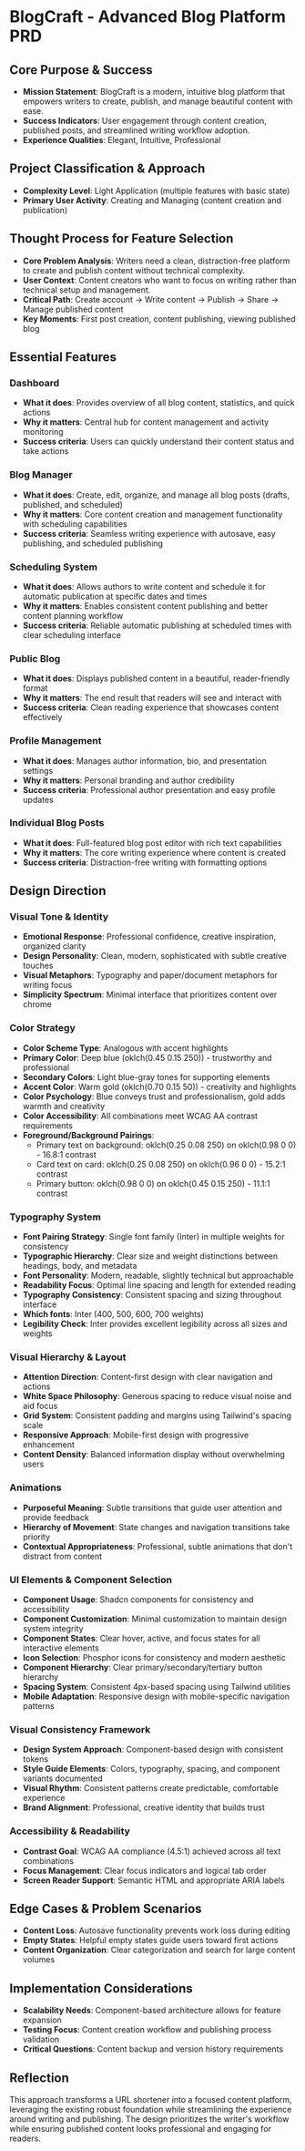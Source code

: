 # BlogCraft - Advanced Blog Platform PRD

## Core Purpose & Success
- **Mission Statement**: BlogCraft is a modern, intuitive blog platform that empowers writers to create, publish, and manage beautiful content with ease.
- **Success Indicators**: User engagement through content creation, published posts, and streamlined writing workflow adoption.
- **Experience Qualities**: Elegant, Intuitive, Professional

## Project Classification & Approach
- **Complexity Level**: Light Application (multiple features with basic state)
- **Primary User Activity**: Creating and Managing (content creation and publication)

## Thought Process for Feature Selection
- **Core Problem Analysis**: Writers need a clean, distraction-free platform to create and publish content without technical complexity.
- **User Context**: Content creators who want to focus on writing rather than technical setup and management.
- **Critical Path**: Create account → Write content → Publish → Share → Manage published content
- **Key Moments**: First post creation, content publishing, viewing published blog

## Essential Features

### Dashboard
- **What it does**: Provides overview of all blog content, statistics, and quick actions
- **Why it matters**: Central hub for content management and activity monitoring
- **Success criteria**: Users can quickly understand their content status and take actions

### Blog Manager
- **What it does**: Create, edit, organize, and manage all blog posts (drafts, published, and scheduled)
- **Why it matters**: Core content creation and management functionality with scheduling capabilities
- **Success criteria**: Seamless writing experience with autosave, easy publishing, and scheduled publishing

### Scheduling System
- **What it does**: Allows authors to write content and schedule it for automatic publication at specific dates and times
- **Why it matters**: Enables consistent content publishing and better content planning workflow
- **Success criteria**: Reliable automatic publishing at scheduled times with clear scheduling interface

### Public Blog
- **What it does**: Displays published content in a beautiful, reader-friendly format
- **Why it matters**: The end result that readers will see and interact with
- **Success criteria**: Clean reading experience that showcases content effectively

### Profile Management
- **What it does**: Manages author information, bio, and presentation settings
- **Why it matters**: Personal branding and author credibility
- **Success criteria**: Professional author presentation and easy profile updates

### Individual Blog Posts
- **What it does**: Full-featured blog post editor with rich text capabilities
- **Why it matters**: The core writing experience where content is created
- **Success criteria**: Distraction-free writing with formatting options

## Design Direction

### Visual Tone & Identity
- **Emotional Response**: Professional confidence, creative inspiration, organized clarity
- **Design Personality**: Clean, modern, sophisticated with subtle creative touches
- **Visual Metaphors**: Typography and paper/document metaphors for writing focus
- **Simplicity Spectrum**: Minimal interface that prioritizes content over chrome

### Color Strategy
- **Color Scheme Type**: Analogous with accent highlights
- **Primary Color**: Deep blue (oklch(0.45 0.15 250)) - trustworthy and professional
- **Secondary Colors**: Light blue-gray tones for supporting elements
- **Accent Color**: Warm gold (oklch(0.70 0.15 50)) - creativity and highlights
- **Color Psychology**: Blue conveys trust and professionalism, gold adds warmth and creativity
- **Color Accessibility**: All combinations meet WCAG AA contrast requirements
- **Foreground/Background Pairings**:
  - Primary text on background: oklch(0.25 0.08 250) on oklch(0.98 0 0) - 16.8:1 contrast
  - Card text on card: oklch(0.25 0.08 250) on oklch(0.96 0 0) - 15.2:1 contrast
  - Primary button: oklch(0.98 0 0) on oklch(0.45 0.15 250) - 11.1:1 contrast

### Typography System
- **Font Pairing Strategy**: Single font family (Inter) in multiple weights for consistency
- **Typographic Hierarchy**: Clear size and weight distinctions between headings, body, and metadata
- **Font Personality**: Modern, readable, slightly technical but approachable
- **Readability Focus**: Optimal line spacing and length for extended reading
- **Typography Consistency**: Consistent spacing and sizing throughout interface
- **Which fonts**: Inter (400, 500, 600, 700 weights)
- **Legibility Check**: Inter provides excellent legibility across all sizes and weights

### Visual Hierarchy & Layout
- **Attention Direction**: Content-first design with clear navigation and actions
- **White Space Philosophy**: Generous spacing to reduce visual noise and aid focus
- **Grid System**: Consistent padding and margins using Tailwind's spacing scale
- **Responsive Approach**: Mobile-first design with progressive enhancement
- **Content Density**: Balanced information display without overwhelming users

### Animations
- **Purposeful Meaning**: Subtle transitions that guide user attention and provide feedback
- **Hierarchy of Movement**: State changes and navigation transitions take priority
- **Contextual Appropriateness**: Professional, subtle animations that don't distract from content

### UI Elements & Component Selection
- **Component Usage**: Shadcn components for consistency and accessibility
- **Component Customization**: Minimal customization to maintain design system integrity
- **Component States**: Clear hover, active, and focus states for all interactive elements
- **Icon Selection**: Phosphor icons for consistency and modern aesthetic
- **Component Hierarchy**: Clear primary/secondary/tertiary button hierarchy
- **Spacing System**: Consistent 4px-based spacing using Tailwind utilities
- **Mobile Adaptation**: Responsive design with mobile-specific navigation patterns

### Visual Consistency Framework
- **Design System Approach**: Component-based design with consistent tokens
- **Style Guide Elements**: Colors, typography, spacing, and component variants documented
- **Visual Rhythm**: Consistent patterns create predictable, comfortable experience
- **Brand Alignment**: Professional, creative identity that builds trust

### Accessibility & Readability
- **Contrast Goal**: WCAG AA compliance (4.5:1) achieved across all text combinations
- **Focus Management**: Clear focus indicators and logical tab order
- **Screen Reader Support**: Semantic HTML and appropriate ARIA labels

## Edge Cases & Problem Scenarios
- **Content Loss**: Autosave functionality prevents work loss during editing
- **Empty States**: Helpful empty states guide users toward first actions
- **Content Organization**: Clear categorization and search for large content volumes

## Implementation Considerations
- **Scalability Needs**: Component-based architecture allows for feature expansion
- **Testing Focus**: Content creation workflow and publishing process validation
- **Critical Questions**: Content backup and version history requirements

## Reflection
This approach transforms a URL shortener into a focused content platform, leveraging the existing robust foundation while streamlining the experience around writing and publishing. The design prioritizes the writer's workflow while ensuring published content looks professional and engaging for readers.
